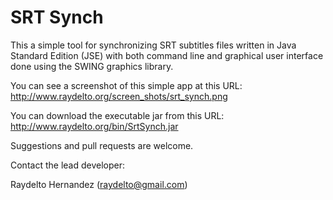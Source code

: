 # SRT Synch

This a simple tool for synchronizing SRT subtitles files written in Java Standard Edition (JSE) with both command line and graphical user interface done using the SWING graphics library.

You can see a screenshot of this simple app at this URL:  http://www.raydelto.org/screen_shots/srt_synch.png

You can download the executable jar from this URL: http://www.raydelto.org/bin/SrtSynch.jar

Suggestions and pull requests are welcome.

Contact the lead developer:

Raydelto Hernandez (raydelto@gmail.com)
